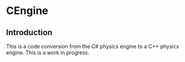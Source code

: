 # CEngine

## Introduction
This is a code conversion from the C# physics engine to a C++ physics engine. This is a work in progress.
